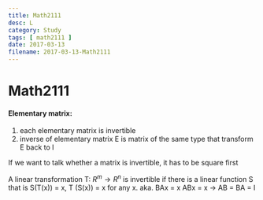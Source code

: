```yaml
---
title: Math2111
desc: L
category: Study
tags: [ math2111 ]
date: 2017-03-13
filename: 2017-03-13-Math2111
---
```


# Math2111

#### Elementary matrix:

1. each elementary matrix is invertible
2. inverse of elementary matrix E is matrix of the same type that transform E back to I

If we want to talk whether a matrix is invertible, it has to be square first

A linear transformation T: $R^m \to R^n$ is invertible if there is a linear function  S that is S(T(x)) = x, T (S(x)) = x for any x. aka. BAx = x ABx = x $\to$ AB = BA = I

